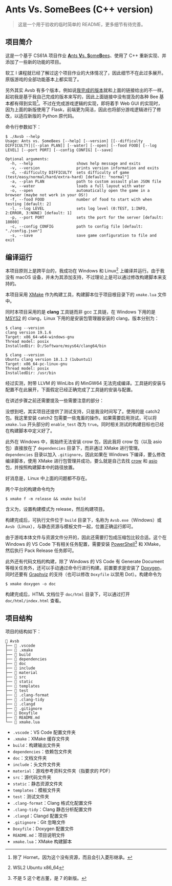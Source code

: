 # Ants Vs. SomeBees (C++ version)

> 这是一个用于验收的临时简单的 README，更多细节有待完善。

## 项目简介

这是一个基于 CS61A 项目作业 [**A**nts **V**s. **S**ome**B**ees](https://cs61a.org/proj/ants)、使用了 C++ 重新实现、并添加了一些新的功能的项目。

软工 I 课程就已经了解过这个项目作业的大体情况了，因此细节不在此过多展开。原版游戏的全部功能基本上都实现了。

另外其实 Avsb 有多个版本，例如说[我完成的版本](https://github.com/pilgrimlyieu/SEC-Homework/tree/main/Python/proj3/240-2024spring_softwareengineering_python_proj3)就和上面的链接给出的不一样。起初我是基于我自己完成的版本来写的，因此上面链接中没有提及的各种 Bee 基本都有得到实现[^except]。不过在完成游戏逻辑的实现，即将着手 Web GUI 的实现时，因为上面的新版使用了 Flask，前端更为简洁，因此也将部分游戏逻辑进行了修改，以适应新版的 Python 原代码。

[^except]: 除了 Hornet，因为这个没有资源，而且会引入菱形继承。

命令行参数如下：

```
$ ./Avsb --help
Usage: Ants vs. SomeBees [--help] [--version] [[--difficulty DIFFICULTY]|[--plan PLAN]] [--water] [--open] [--food FOOD] [--log LEVEL] [--port PORT] [--config CONFIG] [--save]

Optional arguments:
  -h, --help                   shows help message and exits
  -v, --version                prints version information and exits
  -d, --difficulty DIFFICULTY  sets difficulty of game (test/easy/normal/hard/extra-hard) [default: "normal"]
  -a, --plan PLAN              path to custom assault plan JSON file
  -w, --water                  loads a full layout with water
  -o, --open                   automatically open the game in a browser (maybe not work in your OS!)
  -f, --food FOOD              number of food to start with when testing [default: 2]
  -l, --log LEVEL              sets log level (0:TEST, 1:INFO, 2:ERROR, 3:NONE) [default: 1]
  -p, --port PORT              sets the port for the server [default: 18080]
  -c, --config CONFIG          path to config file [default: "./config.json"]
  -s, --save                   save game configuration to file and exit
```

## 编译运行

本项目原则上是跨平台的，我成功在 Windows 和 Linux[^linux] 上编译并运行。由于我没有 macOS 设备，并未为其添加支持，不过理论上是可以通过修改构建脚本来支持的。

[^linux]: WSL2 Ubuntu x86_64

本项目采用 [XMake](https://xmake.io) 作为构建工具，构建脚本位于项目根目录下的 `xmake.lua` 文件中。

同时本项目采用的是 **clang** 工具链而非 gcc 工具链，在 Windows 下用的是 [MSYS2](https://www.msys2.org) 的 clang，Linux 下用的是安装包管理器安装的 clang，版本分别为：

```shell
$ clang --version
clang version 19.1.6
Target: x86_64-w64-windows-gnu
Thread model: posix
InstalledDir: D:/Software/msys64/clang64/bin
```

```shell
$ clang --version
Ubuntu clang version 18.1.3 (1ubuntu1)
Target: x86_64-pc-linux-gnu
Thread model: posix
InstalledDir: /usr/bin
```

经过实测，附带 LLVM 的 WinLibs 的 MinGW64 无法完成编译。工具链的安装与配置不在此展开，下面假定已经正确完成了工具链的安装与配置。

在讲述步骤之前还需要提及一些需要注意的部分：

没想到吧，其实项目还提供了测试支持，只是我没时间写了。使用的是 catch2 包。我这里安装 catch2 包需要一些鬼畜的操作。如果需要启用测试，可以将 `xmake.lua` 开头部分的 `enable_test` 改为 `true`。同时相关测试的构建目标也已经在构建脚本中定义好了。

此外在 Windows 中，我始终无法安装 crow 包，因此我将 crow 包（以及 asio 包）直接放在了 `dependencies` 目录下，而非通过 XMake 进行管理。`dependencies` 目录以加入 `.gitignore`，因此如果在 Windows 下编译，要么修改编译脚本，使用 XMake 进行包管理并成功，要么就是自己去找 [crow](https://github.com/CrowCpp/Crow) 和 [asio](https://github.com/chriskohlhoff/asio) 包，并按照构建脚本中的路径放置。

好消息是，Linux 中上面的问题都不存在。

两个平台的构建命令均为

```shell
$ xmake f -m release && xmake build
```

含义为，设置构建模式为 release，然后构建项目。

构建完成后，可执行文件位于 `build` 目录下，名称为 `Avsb.exe`（Windows）或 `Avsb`（Linux），与静态资源与模板文件一起，位置正确运行即可。

由于游戏本体文件与资源文件分开的，因此还需要打包成压缩包比较合适。这个在 Windows 的 VS Code 下有相关任务配置，需要安装 [PowerShell](https://github.com/PowerShell/PowerShell)[^pwsh] 和 XMake，然后执行 Pack Release 任务即可。

[^pwsh]: 不是 5 这个老古董，是 7 的新版。

此外还有代码文档的构建，除了 Windows 的 VS Code 有 Generate Document 等相关任务外，还可以手动通过命令行进行构建。前置要求是安装了 [Doxygen](https://www.doxygen.nl)，同时还要有 [Graphviz](https://graphviz.org) 的支持（也可以修改 `Doxyfile` 以禁用 Dot）。构建命令为

```shell
$ xmake doxygen -o doc
```

构建完成后，HTML 文档位于 `doc/html` 目录下，可以通过打开 `doc/html/index.html` 查看。

## 项目结构

项目的结构如下：

```
 Avsb
├──  .vscode
├──  .xmake
├──  build
├──  dependencies
├──  doc
├──  include
├──  material
├──  src
├──  static
├──  templates
├──  test
├──  .clang-format
├──  .clang-tidy
├──  .clangd
├──  .gitignore
├──  Doxyfile
├── 󰂺 README.md
└──  xmake.lua
```

- `.vscode`：VS Code 配置文件夹
- `.xmake`：XMake 缓存文件夹
- `build`：构建输出文件夹
- `dependencies`：依赖包文件夹
- `doc`：文档文件夹
- `include`：头文件文件夹
- `material`：游戏参考资料文件夹（指要求的 PDF）
- `src`：源代码文件夹
- `static`：静态资源文件夹
- `templates`：模板文件夹
- `test`：测试文件夹
- `.clang-format`：Clang 格式化配置文件
- `.clang-tidy`：Clang 静态分析配置文件
- `.clangd`：Clangd 配置文件
- `.gitignore`：Git 忽略文件
- `Doxyfile`：Doxygen 配置文件
- `README.md`：项目说明文件
- `xmake.lua`：XMake 构建脚本
